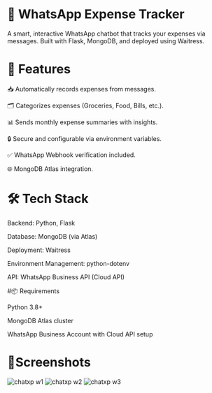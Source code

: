 # 💬 WhatsApp Expense Tracker

A smart, interactive WhatsApp chatbot that tracks your expenses via messages. Built with Flask, MongoDB, and deployed using Waitress.

# 🚀 Features
📥 Automatically records expenses from messages.

🗂 Categorizes expenses (Groceries, Food, Bills, etc.).

📊 Sends monthly expense summaries with insights.

🔒 Secure and configurable via environment variables.

✅ WhatsApp Webhook verification included.

🌐 MongoDB Atlas integration.

# 🛠 Tech Stack
Backend: Python, Flask

Database: MongoDB (via Atlas)

Deployment: Waitress

Environment Management: python-dotenv

API: WhatsApp Business API (Cloud API)

#📦 Requirements

Python 3.8+

MongoDB Atlas cluster

WhatsApp Business Account with Cloud API setup

# 📸Screenshots
![chatxp w1](https://github.com/user-attachments/assets/75dbc935-48e2-4879-b0ac-18a9a314e8e2)
![chatxp w2](https://github.com/user-attachments/assets/f875555b-b1d6-4db3-b8d1-e51301232034)
![chatxp w3](https://github.com/user-attachments/assets/586ded01-e0c2-4f7b-8403-a4b2e64d889b)

